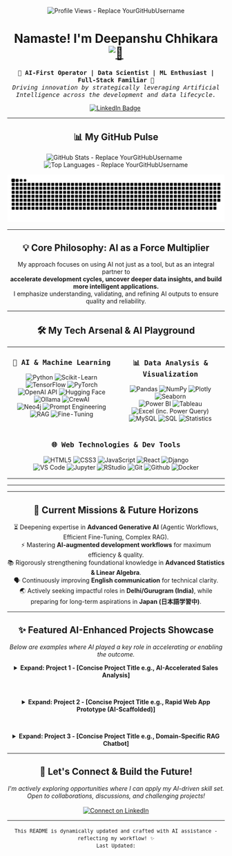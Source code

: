 <!-- *********************************************************************** -->
<!-- *                    Deepanshu Chhikara - GitHub README                 * -->
<!-- *         Final Consolidated Version - AI-First Operator Profile         * -->
<!-- *********************************************************************** -->
<!-- Profile Views Counter -->
<p align="center">
  <img src="https://komarev.com/ghpvc/?username=YourGitHubUsername&style=for-the-badge&color=blueviolet" alt="Profile Views - Replace YourGitHubUsername"/>
</p>

<!-- Title and Waving Hand -->
<h1 align="center">
  Namaste! I'm Deepanshu Chhikara
  <a href="https://github.com/YourGitHubUsername">
    <img src="https://raw.githubusercontent.com/MartinHeinz/MartinHeinz/master/wave.gif" width="30px" alt="👋">
  </a>
</h1>

<!-- Tagline -->
<p align="center">
  <samp>
    <b>🤖 AI-First Operator | Data Scientist | ML Enthusiast | Full-Stack Familiar 🚀</b> <br />
    <i>Driving innovation by strategically leveraging Artificial Intelligence across the development and data lifecycle.</i>
  </samp>
</p>

<!-- Social & Contact Badges -->
<p align="center">
  <a href="[Your LinkedIn Profile URL Here - **Remember to replace this!**]" target="_blank"><img src="https://img.shields.io/badge/LinkedIn-Connect-0077B5?style=for-the-badge&logo=linkedin&logoColor=white" alt="LinkedIn Badge"></a> 
  <!-- Optional: <a href="mailto:[Your Email Address]" target="_blank"><img src="https://img.shields.io/badge/Email-Contact-D14836?style=for-the-badge&logo=gmail&logoColor=white" alt="Email Badge"></a>  -->
  <!-- Optional: <a href="[Your Portfolio Link]" target="_blank"><img src="https://img.shields.io/badge/Portfolio-Visit-blue?style=for-the-badge&logo=googlechrome&logoColor=white" alt="Portfolio Badge"></a> -->
</p>

---

<!-- GitHub Stats Section -->
<h2 align="center">📊 My GitHub Pulse</h2>
<p align="center">
  <!-- Replace 'YourGitHubUsername' with your actual GitHub username in BOTH URLs -->
  <img src="https://github-readme-stats.vercel.app/api?username=YourGitHubUsername&show_icons=true&theme=dracula&include_all_commits=true&count_private=true&hide_border=true&rank_icon=github&card_width=450" alt="GitHub Stats - Replace YourGitHubUsername" height="195px"/>  
  <img src="https://github-readme-stats.vercel.app/api/top-langs/?username=YourGitHubUsername&layout=compact&theme=dracula&hide_border=true&langs_count=10&card_width=380" alt="Top Languages - Replace YourGitHubUsername" height="195px"/>
  <!-- Note: Top Languages requires public code repos to populate. -->
</p>

<!-- GitHub Contribution Snake -->
<p align="center">
  <!-- Ensure the username in the source URL is correct or use your own generated snake -->
  <img src="https://raw.githubusercontent.com/platane/platane/output/github-contribution-grid-snake-dark.svg" alt="Contribution Snake">
</p>

---

<h2 align="center">💡 Core Philosophy: AI as a Force Multiplier</h2>
<p align="center">
  My approach focuses on using AI not just as a tool, but as an integral partner to <br/>
  <b>accelerate development cycles, uncover deeper data insights, and build more intelligent applications.</b> <br/>
  I emphasize understanding, validating, and refining AI outputs to ensure quality and reliability.
</p>

---

<h2 align="center">🛠️ My Tech Arsenal & AI Playground</h2>
<!-- Organized Skill Badges using Table for Layout -->
<table width="100%">
  <!-- Row 1: AI/ML & Data Analysis -->
  <tr>
    <td width="50%" align="center" valign="top">
      <h3><samp>🤖 AI & Machine Learning</samp></h3>
      <p align="center">
        <img src="https://img.shields.io/badge/Python-3776AB?style=for-the-badge&logo=python&logoColor=white" alt="Python"/>
        <img src="https://img.shields.io/badge/scikit--learn-%23F7931E.svg?style=for-the-badge&logo=scikit-learn&logoColor=white" alt="Scikit-Learn"/>
        <img src="https://img.shields.io/badge/TensorFlow-%23FF6F00.svg?style=for-the-badge&logo=TensorFlow&logoColor=white" alt="TensorFlow"/>
        <img src="https://img.shields.io/badge/PyTorch-%23EE4C2C.svg?style=for-the-badge&logo=PyTorch&logoColor=white" alt="PyTorch"/>
        <br/> <!-- Line break for better spacing -->
        <img src="https://img.shields.io/badge/OpenAI_API-412991?style=for-the-badge&logo=openai&logoColor=white" alt="OpenAI API"/>
        <img src="https://img.shields.io/badge/Hugging_Face-FFD21E?style=for-the-badge&logo=huggingface&logoColor=black" alt="Hugging Face"/>
        <img src="https://img.shields.io/badge/Ollama-lightgrey?style=for-the-badge" alt="Ollama"/>
        <img src="https://img.shields.io/badge/CrewAI-blue?style=for-the-badge" alt="CrewAI"/> <!-- Example Custom -->
        <br/> <!-- Line break for better spacing -->
        <img src="https://img.shields.io/badge/Neo4j-4581C3?style=for-the-badge&logo=neo4j&logoColor=white" alt="Neo4j"/>
        <img src="https://img.shields.io/badge/Prompt_Engineering-blueviolet?style=for-the-badge" alt="Prompt Engineering"/>
        <img src="https://img.shields.io/badge/RAG-orange?style=for-the-badge" alt="RAG"/>
        <img src="https://img.shields.io/badge/Fine--Tuning-darkgreen?style=for-the-badge" alt="Fine-Tuning"/>
      </p>
    </td>
    <td width="50%" align="center" valign="top">
      <h3><samp>📊 Data Analysis & Visualization</samp></h3>
      <p align="center">
        <img src="https://img.shields.io/badge/Pandas-%23150458.svg?style=for-the-badge&logo=pandas&logoColor=white" alt="Pandas"/>
        <img src="https://img.shields.io/badge/NumPy-%23013243.svg?style=for-the-badge&logo=numpy&logoColor=white" alt="NumPy"/>
        <img src="https://img.shields.io/badge/Plotly-%233F4F75.svg?style=for-the-badge&logo=plotly&logoColor=white" alt="Plotly"/>
        <img src="https://img.shields.io/badge/Seaborn-%233366FF?style=for-the-badge&logo=seaborn&logoColor=white" alt="Seaborn"/>
        <br/> <!-- Line break -->
        <img src="https://img.shields.io/badge/Microsoft_Power_BI-F2C811?style=for-the-badge&logo=powerbi&logoColor=black" alt="Power BI"/>
        <img src="https://img.shields.io/badge/Tableau-E97627?style=for-the-badge&logo=tableau&logoColor=white" alt="Tableau"/>
        <img src="https://img.shields.io/badge/Microsoft_Excel-217346?style=for-the-badge&logo=microsoft%20excel&logoColor=white" alt="Excel (inc. Power Query)"/>
        <br/> <!-- Line break -->
        <img src="https://img.shields.io/badge/MySQL-005C84?style=for-the-badge&logo=mysql&logoColor=white" alt="MySQL"/>
        <img src="https://img.shields.io/badge/SQL-lightgrey?style=for-the-badge&logo=sql" alt="SQL"/>
        <img src="https://img.shields.io/badge/Statistics-grey?style=for-the-badge" alt="Statistics"/>
      </p>
    </td>
  </tr>
  <!-- Row 2: Web Tech & Tools -->
  <tr>
    <td align="center" valign="top" colspan="2"> <!-- Span across both columns -->
       <h3><samp>🌐 Web Technologies & Dev Tools</samp></h3>
       <p align="center">
          <img src="https://img.shields.io/badge/HTML5-E34F26?style=for-the-badge&logo=html5&logoColor=white" alt="HTML5"/>
          <img src="https://img.shields.io/badge/CSS3-1572B6?style=for-the-badge&logo=css3&logoColor=white" alt="CSS3"/>
          <img src="https://img.shields.io/badge/JavaScript-F7DF1E?style=for-the-badge&logo=javascript&logoColor=black" alt="JavaScript"/>
          <img src="https://img.shields.io/badge/React-20232A?style=for-the-badge&logo=react&logoColor=61DAFB" alt="React"/>
          <img src="https://img.shields.io/badge/Django-092E20?style=for-the-badge&logo=django&logoColor=white" alt="Django"/>
          <br/> <!-- Line break -->
          <img src="https://img.shields.io/badge/Visual_Studio_Code-0078D4?style=for-the-badge&logo=visual%20studio%20code&logoColor=white" alt="VS Code"/>
          <img src="https://img.shields.io/badge/Jupyter-F37626.svg?style=for-the-badge&logo=Jupyter&logoColor=white" alt="Jupyter"/>
          <img src="https://img.shields.io/badge/RStudio-75AADB?style=for-the-badge&logo=rstudio&logoColor=white" alt="RStudio"/> <!-- Assuming usage from earlier notes -->
          <img src="https://img.shields.io/badge/GIT-E44C30?style=for-the-badge&logo=git&logoColor=white" alt="Git"/>
          <img src="https://img.shields.io/badge/GitHub-100000?style=for-the-badge&logo=github&logoColor=white" alt="Github"/>
          <img src="https://img.shields.io/badge/Docker-2CA5E0?style=for-the-badge&logo=docker&logoColor=white" alt="Docker"/>
       </p>
    </td>
  </tr>
</table>

---

<!-- Optional: WakaTime/Activity Graph (Uncomment if setup) -->
<!--
<h2 align="center">🕒 My Coding Activity / ⚡ Recent Activity</h2>
<p align="center">
  <img src="https://github-readme-stats.vercel.app/api/wakatime?username=YourWakaTimeUsername&theme=dracula&layout=compact&hide_border=true" alt="WakaTime Stats"/>
  <img src="https://github-readme-activity-graph.vercel.app/graph?username=YourGitHubUsername&theme=react-dark&hide_border=true&area=true" alt="Activity Graph"/>
</p>
-->

---

<h2 align="center">🎯 Current Missions & Future Horizons</h2>

<p align="center">
  ⏳ Deepening expertise in <b>Advanced Generative AI</b> (Agentic Workflows, Efficient Fine-Tuning, Complex RAG). <br/>
  ⚡ Mastering <b>AI-augmented development workflows</b> for maximum efficiency & quality. <br/>
  📚 Rigorously strengthening foundational knowledge in <b>Advanced Statistics & Linear Algebra</b>. <br/>
  🗣️ Continuously improving <strong>English communication</strong> for technical clarity. <br/>
  🌏 Actively seeking impactful roles in <b>Delhi/Gurugram (India)</b>, while preparing for long-term aspirations in <b>Japan (日本語学習中)</b>.
</p>

---

<h2 align="center">✨ Featured AI-Enhanced Projects Showcase</h2>
<p align="center"><i>Below are examples where AI played a key role in accelerating or enabling the outcome.</i></p>

<!-- Project 1 -->
<details align="center">
  <summary><b>Expand: Project 1 - [Concise Project Title e.g., AI-Accelerated Sales Analysis]</b></summary>
  <br/>
  <b>Description:</b> <em>(Provide a clear, brief description of the project and its goal. E.g., "Analyzed sales data to identify key trends and built an interactive Power BI dashboard.")</em>
  <br/><br/>
  <b>⚡ Key AI Integration:</b> <em>(Specifically mention how AI helped. E.g., "Utilized Python scripts (co-developed with AI assistance via Copilot/ChatGPT) for complex data cleaning and transformation. Leveraged AI for generating initial visualization ideas and DAX suggestions in Power BI.")</em>
  <br/><br/>
  <b>Tech Stack:</b> <code>Python (Pandas)</code>, <code>Power BI</code>, <code>SQL</code>, <code>AI Coding Assistants</code>
  <br/><br/>
  <!-- Replace # with actual links -->
  <a href="#" target="_blank"><img src="https://img.shields.io/badge/View_Code-100000?style=for-the-badge&logo=github&logoColor=white" alt="View Code on GitHub"></a> 
  <a href="#" target="_blank"><img src="https://img.shields.io/badge/Live_Demo/Report-43B581?style=for-the-badge&logo=googlechrome&logoColor=white" alt="Live Demo or Report Link"></a>
  <br/>
</details>

<br/> <!-- Spacer -->

<!-- Project 2 -->
<details align="center">
  <summary><b>Expand: Project 2 - [Concise Project Title e.g., Rapid Web App Prototype (AI-Scaffolded)]</b></summary>
  <br/>
  <b>Description:</b> <em>(E.g., "Developed a functional prototype for a [Service Type] web application to demonstrate core features.")</em>
  <br/><br/>
  <b>⚡ Key AI Integration:</b> <em>(E.g., "Leveraged AI tools (e.g., Copilot, v0.dev) extensively to generate foundational React components and Django backend boilerplate (models, views, basic APIs), significantly speeding up initial development.")</em>
  <br/><br/>
  <b>Tech Stack:</b> <code>React</code>, <code>Django</code>, <code>HTML/CSS</code>, <code>AI Code Generators</code>
  <br/><br/>
  <!-- Replace # with actual links -->
  <a href="#" target="_blank"><img src="https://img.shields.io/badge/View_Code-100000?style=for-the-badge&logo=github&logoColor=white" alt="View Code on GitHub"></a> 
  <a href="#" target="_blank"><img src="https://img.shields.io/badge/Live_Demo-43B581?style=for-the-badge&logo=googlechrome&logoColor=white" alt="Live Demo Link"></a>
  <br/>
</details>

<br/> <!-- Spacer -->

<!-- Project 3 -->
<details align="center">
  <summary><b>Expand: Project 3 - [Concise Project Title e.g., Domain-Specific RAG Chatbot]</b></summary>
  <br/>
  <b>Description:</b> <em>(E.g., "Built a Question-Answering system specialized for [Your Domain] using Retrieval-Augmented Generation.")</em>
  <br/><br/>
  <b>⚡ Key AI Integration:</b> <em>(E.g., "Implemented a RAG pipeline using Ollama with local models and [Vector DB]. Focused on prompt engineering for accurate context retrieval and coherent answer generation based on custom documents.")</em>
  <br/><br/>
  <b>Tech Stack:</b> <code>Python</code>, <code>Ollama</code>, <code>LangChain/LlamaIndex</code>, <code>Vector DB</code>
  <br/><br/>
  <!-- Replace # with actual links -->
  <a href="#" target="_blank"><img src="https://img.shields.io/badge/View_Code-100000?style=for-the-badge&logo=github&logoColor=white" alt="View Code on GitHub"></a> 
  <a href="#" target="_blank"><img src="https://img.shields.io/badge/Blog_Post/Details-lightgrey?style=for-the-badge&logo=medium&logoColor=black" alt="Blog Post or Details Link"></a>
  <br/>
</details>

---

<h2 align="center">🤝 Let's Connect & Build the Future!</h2>

<p align="center">
  <i>I'm actively exploring opportunities where I can apply my AI-driven skill set. <br/> Open to collaborations, discussions, and challenging projects!</i> <br/><br/>
  <a href="https://www.linkedin.com/in/deepanshu-chhikara-281a94359/" target="_blank"><img src="https://img.shields.io/badge/LinkedIn-Let's_Connect!-0077B5?style=for-the-badge&logo=linkedin&logoColor=white" alt="Connect on LinkedIn"></a>
</p>

---

<!-- Footer -->
<p align="center">
  <samp>
    <small>
      This README is dynamically updated and crafted with AI assistance - reflecting my workflow! ✨ <br/>
      Last Updated: <!-- You can manually update this or use a GitHub Action -->
    </small>
  </samp>
</p>
